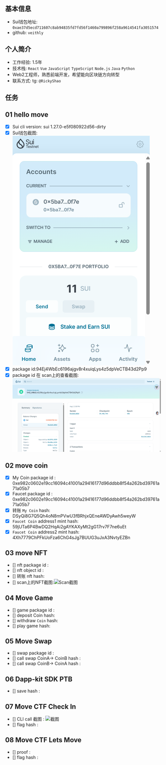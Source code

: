 ## 基本信息
- Sui钱包地址: `0xae37d5ecd711607c8ab94835fd7fd56f1460a799896f258a9614541fa3051574`
- github: `veithly`

## 个人简介
- 工作经验: 1.5年
- 技术栈: `React` `Vue` `JavaScript` `TypeScript` `Node.js` `Java` `Python`
- Web2工程师，熟悉前端开发，希望能向区块链方向转型
- 联系方式: tg: `@RickyShao`

## 任务

##   01 hello move
- [x] Sui cli version: sui 1.27.0-e5f080922d56-dirty
- [x] Sui钱包截图: ![Sui钱包截图](./notes/wallet-plugin.png)
- [x] package id:94Ej4WbEc6196ajgv8r4xuiqLys4z5dpVeCTB43d2Pp9
- [x] package id 在 scan上的查看截图:![Scan截图](./notes/task1-scan.png)

##   02 move coin
- [x] My Coin package id : 0xe982c0602e19cc16094c41001a29416177d96ddbb8f54a262bd39761a71a05b7
- [x] Faucet package id : 0xe982c0602e19cc16094c41001a29416177d96ddbb8f54a262bd39761a71a05b7
- [x] 转账 `My Coin` hash: DSyQi8G7Q5Qh4oN8mPVwU3fBRhjxQEneAWDyAwh5weyW
- [x] `Faucet Coin` address1 mint hash: 59jUTa6P4BwDQ2HqAi2gAYKAXyMt2gG17rv7F7ne6uEt
- [x] `Faucet Coin` address2 mint hash: 4Xh7779ChPFkUoFza6ChG4sJg7BUUG3uJxA3NvtyEZBn

##   03 move NFT
- [] nft package id :
- [] nft object id :
- [] 转账 nft  hash:
- [] scan上的NFT截图:![Scan截图](./images/你的图片地址)

##   04 Move Game
- [] game package id :
- [] deposit Coin hash:
- [] withdraw `Coin` hash:
- [] play game hash:

##   05 Move Swap
- [] swap package id :
- [] call swap CoinA-> CoinB  hash :
- [] call swap CoinB-> CoinA  hash :

##   06 Dapp-kit SDK PTB
- [] save hash :

##   07 Move CTF Check In
- [] CLI call 截图 : ![截图](./images/你的图片地址)
- [] flag hash :

##   08 Move CTF Lets Move
- [] proof :
- [] flag hash :
